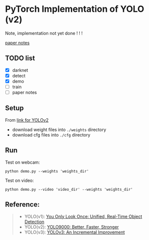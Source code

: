 # PyTorch Implementation of YOLO (v2)
Note, implementation not yet done ! ! !  


[paper notes](/notes)
## TODO list
- [x] darknet
- [x] detect
- [x] demo
- [ ] train
- [ ] paper notes 

## Setup
From [link for YOLOv2](https://pjreddie.com/darknet/yolov2/)  
- download weight files into `./weights` directory  
- download cfg files into `./cfg` directory

## Run
Test on webcam:
```
python demo.py --weights 'weights_dir'
```

Test on video:
```
python demo.py --video 'video_dir' --weights 'weights_dir'
```

## Reference:  
> - YOLO(v1): [You Only Look Once: Unified, Real-Time Object Detection](https://pjreddie.com/media/files/papers/yolo.pdf)
> - YOLO(v2): [YOLO9000: Better, Faster, Stronger](https://arxiv.org/pdf/1612.08242.pdf)
> - YOLO(v3): [YOLOv3: An Incremental Improvement](https://pjreddie.com/media/files/papers/YOLOv3.pdf)
